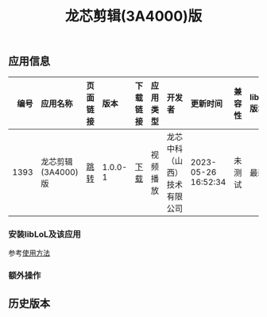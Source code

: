 ﻿---
id: 1393
title: 龙芯剪辑(3A4000)版
toc: true
weight: 1393
---

## 应用信息 
|   编号 | 应用名称          | 页面链接                                        | 版本      | 下载链接                                                                              | 应用类型   | 开发者            | 更新时间                | 兼容性   | liblol版本   |
|-----:|:--------------|:--------------------------------------------|:--------|:----------------------------------------------------------------------------------|:-------|:---------------|:--------------------|:------|:-----------|
| 1393 | 龙芯剪辑(3A4000)版 | [跳转](http://app.loongapps.cn/#/detail/1393) | 1.0.0-1 | [下载](http://113.24.212.22:8090/upload/file/loongvideoeditor_1.0.0-1_mips64el.deb) | 视频播放   | 龙芯中科（山西）技术有限公司 | 2023-05-26 16:52:34 | 未测试   | 最新         |
### 安装libLoL及该应用 
参考[使用方法](/docs/usage) 
### 额外操作 


## 历史版本 
 